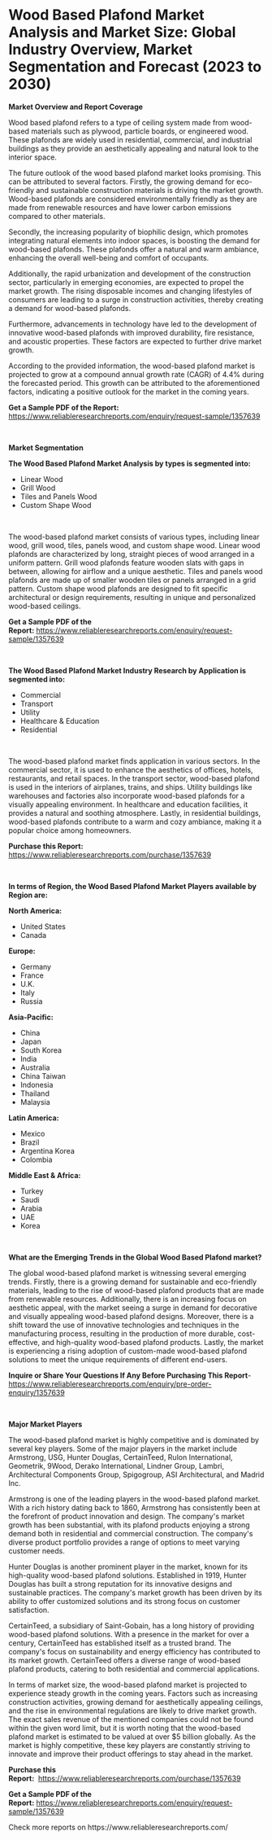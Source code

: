<p><h1>Wood Based Plafond Market Analysis and Market Size: Global Industry Overview, Market Segmentation and Forecast (2023 to 2030)</h1></p><p><strong>Market Overview and Report Coverage</strong></p>
<p><p>Wood based plafond refers to a type of ceiling system made from wood-based materials such as plywood, particle boards, or engineered wood. These plafonds are widely used in residential, commercial, and industrial buildings as they provide an aesthetically appealing and natural look to the interior space.</p><p>The future outlook of the wood based plafond market looks promising. This can be attributed to several factors. Firstly, the growing demand for eco-friendly and sustainable construction materials is driving the market growth. Wood-based plafonds are considered environmentally friendly as they are made from renewable resources and have lower carbon emissions compared to other materials.</p><p>Secondly, the increasing popularity of biophilic design, which promotes integrating natural elements into indoor spaces, is boosting the demand for wood-based plafonds. These plafonds offer a natural and warm ambiance, enhancing the overall well-being and comfort of occupants.</p><p>Additionally, the rapid urbanization and development of the construction sector, particularly in emerging economies, are expected to propel the market growth. The rising disposable incomes and changing lifestyles of consumers are leading to a surge in construction activities, thereby creating a demand for wood-based plafonds.</p><p>Furthermore, advancements in technology have led to the development of innovative wood-based plafonds with improved durability, fire resistance, and acoustic properties. These factors are expected to further drive market growth.</p><p>According to the provided information, the wood-based plafond market is projected to grow at a compound annual growth rate (CAGR) of 4.4% during the forecasted period. This growth can be attributed to the aforementioned factors, indicating a positive outlook for the market in the coming years.</p></p>
<p><strong>Get a Sample PDF of the Report:</strong> <a href="https://www.reliableresearchreports.com/enquiry/request-sample/1357639">https://www.reliableresearchreports.com/enquiry/request-sample/1357639</a></p>
<p>&nbsp;</p>
<p><strong>Market Segmentation</strong></p>
<p><strong>The Wood Based Plafond Market Analysis by types is segmented into:</strong></p>
<p><ul><li>Linear Wood</li><li>Grill Wood</li><li>Tiles and Panels Wood</li><li>Custom Shape Wood</li></ul></p>
<p>&nbsp;</p>
<p><p>The wood-based plafond market consists of various types, including linear wood, grill wood, tiles, panels wood, and custom shape wood. Linear wood plafonds are characterized by long, straight pieces of wood arranged in a uniform pattern. Grill wood plafonds feature wooden slats with gaps in between, allowing for airflow and a unique aesthetic. Tiles and panels wood plafonds are made up of smaller wooden tiles or panels arranged in a grid pattern. Custom shape wood plafonds are designed to fit specific architectural or design requirements, resulting in unique and personalized wood-based ceilings.</p></p>
<p><strong>Get a Sample PDF of the Report:</strong>&nbsp;<a href="https://www.reliableresearchreports.com/enquiry/request-sample/1357639">https://www.reliableresearchreports.com/enquiry/request-sample/1357639</a></p>
<p>&nbsp;</p>
<p><strong>The Wood Based Plafond Market Industry Research by Application is segmented into:</strong></p>
<p><ul><li>Commercial</li><li>Transport</li><li>Utility</li><li>Healthcare & Education</li><li>Residential</li></ul></p>
<p>&nbsp;</p>
<p><p>The wood-based plafond market finds application in various sectors. In the commercial sector, it is used to enhance the aesthetics of offices, hotels, restaurants, and retail spaces. In the transport sector, wood-based plafond is used in the interiors of airplanes, trains, and ships. Utility buildings like warehouses and factories also incorporate wood-based plafonds for a visually appealing environment. In healthcare and education facilities, it provides a natural and soothing atmosphere. Lastly, in residential buildings, wood-based plafonds contribute to a warm and cozy ambiance, making it a popular choice among homeowners.</p></p>
<p><strong>Purchase this Report:</strong>&nbsp; <a href="https://www.reliableresearchreports.com/purchase/1357639">https://www.reliableresearchreports.com/purchase/1357639</a></p>
<p>&nbsp;</p>
<p><strong>In terms of Region, the Wood Based Plafond Market Players available by Region are:</strong></p>
<p>
    <p> <strong> North America: </strong>
        <ul>
            <li>United States</li>
            <li>Canada</li>
        </ul>
        </p> 
    <p> <strong> Europe: </strong>
        <ul>
            <li>Germany</li>
            <li>France</li>
            <li>U.K.</li>
            <li>Italy</li>
            <li>Russia</li>
        </ul>
        </p> 
    <p> <strong> Asia-Pacific: </strong>
        <ul>
            <li>China</li>
            <li>Japan</li>
            <li>South Korea</li>
            <li>India</li>
            <li>Australia</li>
            <li>China Taiwan</li>
            <li>Indonesia</li>
            <li>Thailand</li>
            <li>Malaysia</li>
        </ul>
        </p> 
    <p> <strong> Latin America: </strong>
        <ul>
            <li>Mexico</li>
            <li>Brazil</li>
            <li>Argentina Korea</li>
            <li>Colombia</li>
        </ul>
        </p> 
    <p> <strong> Middle East & Africa: </strong>
        <ul>
            <li>Turkey</li>
            <li>Saudi</li>
            <li>Arabia</li>
            <li>UAE</li>
            <li>Korea</li>
        </ul>
    </p>
    </p>
<p>&nbsp;</p>
<p><strong>What are the Emerging Trends in the Global Wood Based Plafond market?</strong></p>
<p><p>The global wood-based plafond market is witnessing several emerging trends. Firstly, there is a growing demand for sustainable and eco-friendly materials, leading to the rise of wood-based plafond products that are made from renewable resources. Additionally, there is an increasing focus on aesthetic appeal, with the market seeing a surge in demand for decorative and visually appealing wood-based plafond designs. Moreover, there is a shift toward the use of innovative technologies and techniques in the manufacturing process, resulting in the production of more durable, cost-effective, and high-quality wood-based plafond products. Lastly, the market is experiencing a rising adoption of custom-made wood-based plafond solutions to meet the unique requirements of different end-users.</p></p>
<p><strong>Inquire or Share Your Questions If Any Before Purchasing This Report</strong>- <a href="https://www.reliableresearchreports.com/enquiry/pre-order-enquiry/1357639">https://www.reliableresearchreports.com/enquiry/pre-order-enquiry/1357639</a></p>
<p>&nbsp;</p>
<p><strong>Major Market Players</strong></p>
<p><p>The wood-based plafond market is highly competitive and is dominated by several key players. Some of the major players in the market include Armstrong, USG, Hunter Douglas, CertainTeed, Rulon International, Geometrik, 9Wood, Derako International, Lindner Group, Lambri, Architectural Components Group, Spigogroup, ASI Architectural, and Madrid Inc.</p><p>Armstrong is one of the leading players in the wood-based plafond market. With a rich history dating back to 1860, Armstrong has consistently been at the forefront of product innovation and design. The company's market growth has been substantial, with its plafond products enjoying a strong demand both in residential and commercial construction. The company's diverse product portfolio provides a range of options to meet varying customer needs.</p><p>Hunter Douglas is another prominent player in the market, known for its high-quality wood-based plafond solutions. Established in 1919, Hunter Douglas has built a strong reputation for its innovative designs and sustainable practices. The company's market growth has been driven by its ability to offer customized solutions and its strong focus on customer satisfaction.</p><p>CertainTeed, a subsidiary of Saint-Gobain, has a long history of providing wood-based plafond solutions. With a presence in the market for over a century, CertainTeed has established itself as a trusted brand. The company's focus on sustainability and energy efficiency has contributed to its market growth. CertainTeed offers a diverse range of wood-based plafond products, catering to both residential and commercial applications.</p><p>In terms of market size, the wood-based plafond market is projected to experience steady growth in the coming years. Factors such as increasing construction activities, growing demand for aesthetically appealing ceilings, and the rise in environmental regulations are likely to drive market growth. The exact sales revenue of the mentioned companies could not be found within the given word limit, but it is worth noting that the wood-based plafond market is estimated to be valued at over $5 billion globally. As the market is highly competitive, these key players are constantly striving to innovate and improve their product offerings to stay ahead in the market.</p></p>
<p><strong>Purchase this Report:</strong>&nbsp;&nbsp;<a href="https://www.reliableresearchreports.com/purchase/1357639">https://www.reliableresearchreports.com/purchase/1357639</a></p>
<p></p>
<p><strong>Get a Sample PDF of the Report:</strong>&nbsp;<a href="https://www.reliableresearchreports.com/enquiry/request-sample/1357639">https://www.reliableresearchreports.com/enquiry/request-sample/1357639</a></p>
<p>Check more reports on https://www.reliableresearchreports.com/</p>